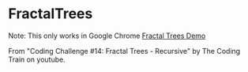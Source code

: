 # FractalTrees

Note: This only works in Google Chrome
<a href="https://tehdongus.github.io/FractalTrees/">Fractal Trees Demo</a>

From "Coding Challenge #14: Fractal Trees - Recursive" by The Coding Train on youtube. 
